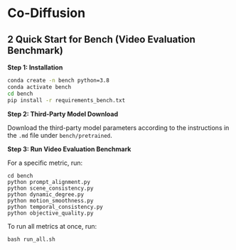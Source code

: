# Co-Diffusion

## 2 Quick Start for Bench (Video Evaluation Benchmark)

**Step 1: Installation**


``` sh
conda create -n bench python=3.8
conda activate bench
cd bench
pip install -r requirements_bench.txt
```

**Step 2: Third-Party Model Download**

Download the third-party model parameters according to the instructions in the `.md` file under `bench/pretrained`.

**Step 3: Run Video Evaluation Benchmark**

For a specific metric, run:

```
cd bench
python prompt_alignment.py
python scene_consistency.py
python dynamic_degree.py
python motion_smoothness.py
python temporal_consistency.py
python objective_quality.py
```

To run all metrics at once, run:

```
bash run_all.sh
```


